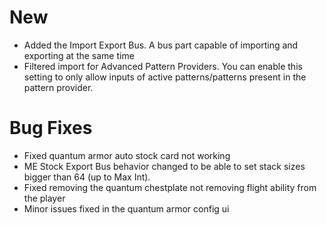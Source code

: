 # New
- Added the Import Export Bus. A bus part capable of importing and exporting at the same time
- Filtered import for Advanced Pattern Providers. You can enable this setting to only allow inputs of active patterns/patterns present in the pattern provider.

# Bug Fixes
- Fixed quantum armor auto stock card not working
- ME Stock Export Bus behavior changed to be able to set stack sizes bigger than 64 (up to Max Int).
- Fixed removing the quantum chestplate not removing flight ability from the player
- Minor issues fixed in the quantum armor config ui